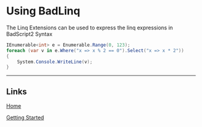 # Using BadLinq

The Linq Extensions can be used to express the linq expressions in BadScript2 Syntax

```csharp
IEnumerable<int> e = Enumerable.Range(0, 123);
foreach (var v in e.Where("x => x % 2 == 0").Select("x => x * 2"))
{ 
    System.Console.WriteLine(v);
}
```
___

## Links

[Home](../Readme.md)

[Getting Started](../GettingStarted.md)